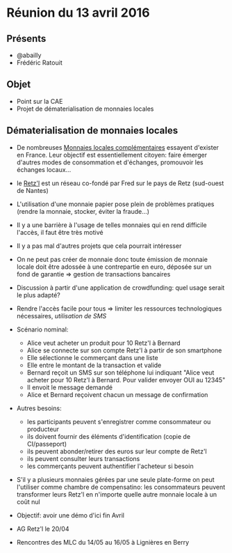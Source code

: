 # Réunion du 13 avril 2016 #

## Présents

* @abailly
* Frédéric Ratouit

## Objet

* Point sur la CAE
* Projet de dématerialisation de monnaies locales

## Dématerialisation de monnaies locales

* De nombreuses [Monnaies locales complémentaires](http://monnaie-locale-complementaire.net) essayent d'exister en France. Leur objectif est essentiellement citoyen: faire émerger d'autres modes de consommation et d'échanges, promouvoir les échanges locaux...
* le [Retz'l](http://reseauduretzl.org/) est un réseau co-fondé par Fred sur le pays de Retz (sud-ouest de Nantes)
* L'utilisation d'une monnaie papier pose plein de problèmes pratiques (rendre la monnaie, stocker, éviter la fraude...)
* Il y a une barrière à l'usage de telles monnaies qui en rend difficile l'accès, il faut être très motivé
* Il y a pas mal d'autres projets que cela pourrait intéresser
* On ne peut pas créer de monnaie donc toute émission de monnaie locale doit être adossée à une contrepartie en euro, déposée sur un fond de garantie => gestion de transactions bancaires

* Discussion à partir d'une application de crowdfunding: quel usage serait le plus adapté? 
* Rendre l'accès facile pour tous => limiter les ressources technologiques nécessaires, *utilisation de SMS*
* Scénario nominal:
    * Alice veut acheter un produit pour 10 Retz'l à Bernard
    * Alice se connecte sur son compte Retz'l à partir de son smartphone
    * Elle sélectionne le commerçant dans une liste
    * Elle entre le montant de la transaction et valide
    * Bernard reçoit un SMS sur son téléphone lui indiquant "Alice veut acheter pour 10 Retz'l à Bernard. Pour valider envoyer OUI au 12345"
    * Il envoit le message demandé
    * Alice et Bernard reçoivent chacun un message de confirmation
* Autres besoins:
    * les participants peuvent s'enregistrer comme consommateur ou producteur
    * ils doivent fournir des éléments d'identification (copie de CI/passeport)
    * ils peuvent abonder/retirer des euros sur leur compte de Retz'l 
    * ils peuvent consulter leurs transactions
    * les commerçants peuvent authentifier l'acheteur si besoin
* S'il y a plusieurs monnaies gérées par une seule plate-forme on peut l'utiliser comme chambre de compensatino: les consommateurs peuvent transformer leurs Retz'l en n'importe quelle autre monnaie locale à un coût nul

* Objectif: avoir une démo d'ici fin Avril
* AG Retz'l le 20/04
* Rencontres des MLC du 14/05 au 16/05 à Lignières en Berry

